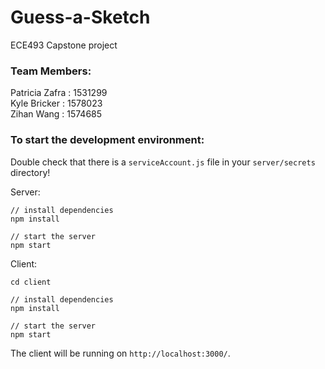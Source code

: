 # Guess-a-Sketch
ECE493 Capstone project

### Team Members:  
Patricia Zafra : 1531299\
Kyle Bricker : 1578023\
Zihan Wang : 1574685

### To start the development environment:

Double check that there is a `serviceAccount.js` file in your `server/secrets` directory!

Server:
```
// install dependencies
npm install

// start the server
npm start
```

Client:
```
cd client

// install dependencies
npm install

// start the server
npm start
```

The client will be running on `http://localhost:3000/`.
